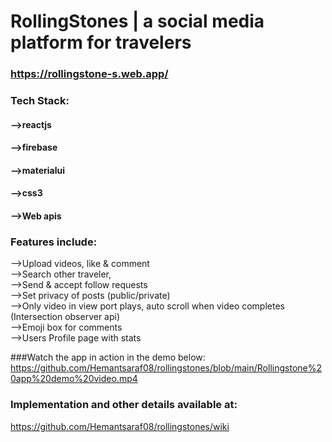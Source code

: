 # RollingStones | a social media platform for travelers

###  https://rollingstone-s.web.app/

### Tech Stack: 
#### -->reactjs<br/>
#### -->firebase <br/>
#### -->materialui <br/>
#### -->css3 <br/>
#### -->Web apis<br/>

### Features include:
-->Upload videos, like & comment <br />
-->Search other traveler,  <br />
-->Send & accept follow requests <br />
-->Set privacy of posts (public/private) <br />
-->Only video in view port plays, auto scroll when video completes (Intersection observer api)  <br />
-->Emoji box for comments <br />
-->Users Profile page with stats <br />

###Watch the app in action in the demo below:
https://github.com/Hemantsaraf08/rollingstones/blob/main/Rollingstone%20app%20demo%20video.mp4

### Implementation and other details available at:
https://github.com/Hemantsaraf08/rollingstones/wiki


